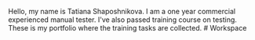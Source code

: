Hello, my name is Tatiana Shaposhnikova. 
I am a one year commercial experienced manual tester. 
I've also passed training course on testing. These is my portfolio where the training tasks are collected.  # Workspace
